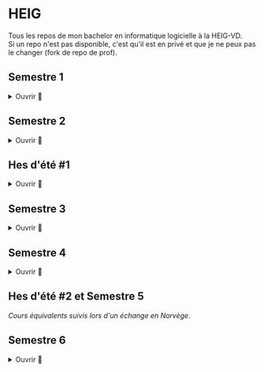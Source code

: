 # HEIG

Tous les repos de mon bachelor en informatique logicielle à la HEIG-VD.  
Si un repo n'est pas disponible, c'est qu'il est en privé et que je ne peux pas le changer (fork de repo de prof).

## Semestre 1

<details>
  <summary>Ouvrir 👋</summary>

  ### PRG1
  * [Exercices PRG1](https://github.com/heig-vkaelin/prg1)
  * [Labos PRG1](https://github.com/heig-vkaelin/PRG1-Labos)

</details>

## Semestre 2

<details>
  <summary>Ouvrir 👋</summary>

  ### ISD
  * [Labos ISD](https://github.com/heig-vkaelin/isd)
  ### PRG2
  * [Exercices PRG2](https://github.com/heig-vkaelin/prg2)
  * [Labo 1 PRG2 - Liste doublement chaînée non circulaire](https://github.com/heig-vkaelin/labo1-prg2)
  * [Labo 2 PRG2 - Bateaux](https://github.com/heig-vkaelin/labo2-prg2)
  ### ASD
  * [Exercices + Labos ASD](https://github.com/heig-vkaelin/asd)

</details>

## Hes d'été #1

<details>
  <summary>Ouvrir 👋</summary>

  ### PIN
  * [Série 1](https://github.com/Lothindir/PIN-2021-Serie-1)
  * [Série 2](https://github.com/vkaelin/PIN-2021-Serie-2)
  * [Projet final](https://github.com/vkaelin/PIN-2021-Projet-FInal)

</details>

## Semestre 3

<details>
  <summary>Ouvrir 👋</summary>

  ### API
  * [Révisions TE1 API](https://github.com/heig-vkaelin/api-revisions)
  * [Labo 1 API - Chill](https://github.com/heig-vkaelin/API-2021-Chill)
  * [Labo 2 API - Java IO](https://github.com/heig-vkaelin/API-2021-Java-IO)
  * [Labo 3 API - Protocol Design](https://github.com/heig-vkaelin/API-2021-Protocol-Design)
  * [Labo 4 API - SMTP](https://github.com/heig-vkaelin/API-2021-SMTP)
  * [Labo 5 API - Infra](https://github.com/heig-vkaelin/API-2021-HTTP-Infra)
  * [Labo 6 API - UDP Orchestra](https://github.com/heig-vkaelin/API-2021-UDP-Orchestra)
  ### BDR
  * [Projet BDR](https://github.com/heig-vkaelin/gymeo)
  ### PCO
  * [Exercices PCO](https://github.com/heig-vkaelin/pco)
  * [Labos PCO](https://github.com/heig-vkaelin/pco-labs)
  ### POO
  * [Exercices + Labos POO](https://github.com/heig-vkaelin/poo)
  ### PST
  * [Exercices + TP PST](https://github.com/heig-vkaelin/pst)
  ### SYE
  * [Labos SYE](https://github.com/heig-vkaelin/sye-labs)

</details>

## Semestre 4

<details>
  <summary>Ouvrir 👋</summary>
  
  ### ARN
  * [Labos ARN](https://github.com/heig-vkaelin/arn)
  ### DIL
  * [Projet DIL](https://github.com/dil-classroom/projet-friedli_jaquier_kaelin_pavicevic)
  ### GRE
  * [Labos GRE](https://github.com/heig-vkaelin/gre)
  ### MAC
  * [Labos MAC](https://github.com/heig-vkaelin/mac)
  ### MCR
  * [Exercices + Labos MCR](https://github.com/heig-vkaelin/mcr)
  * [Projet MCR](https://github.com/heig-vkaelin/mcr-project)
  ### POA
  * [Exercices + Labos POA](https://github.com/heig-vkaelin/poa)
  ### PLP
  * [Lives + Labos + Devoirs PLP](https://github.com/heig-vkaelin/plp)

</details>

## Hes d'été #2 et Semestre 5

_Cours équivalents suivis lors d'un échange en Norvège._

## Semestre 6

<details>
  <summary>Ouvrir 👋</summary>
  
  ### DMA
  * [Labo 1 DMA](TODO)
  * [Labo 2 DMA](TODO)
  * [Labo 3 DMA](TODO)
  * [Labo 4 DMA](TODO)
  ### PLM
  * [Projet + présentations + rapports](https://github.com/heig-vkaelin/plm)
  ### SCALA
  * [Exercices SCALA](https://github.com/heig-vkaelin/scala)
  * [Labos SCALA](https://github.com/heig-vkaelin/scala-labos)
  ### TAL
  * [Labos TAL](https://github.com/heig-vkaelin/tal)
  ### TB
  * [Projet](https://gitlab.com/beescreens/beescreens/-/tree/main/apps/beeplace)
  * [Rapport](https://github.com/heig-vkaelin/template-tb)

</details>

